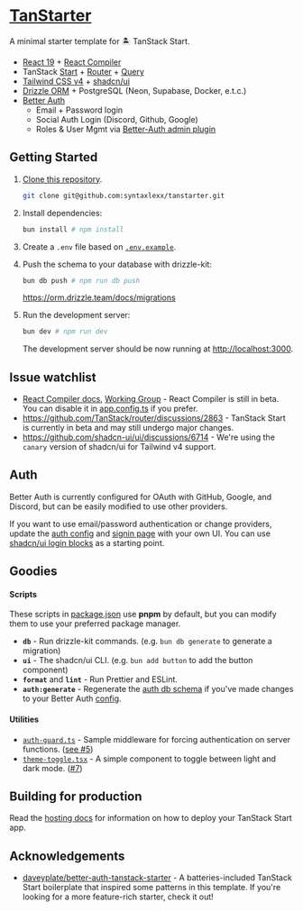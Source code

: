# [TanStarter](https://github.com/dotnize/tanstarter)

A minimal starter template for 🏝️ TanStack Start.

- [React 19](https://react.dev) + [React Compiler](https://react.dev/learn/react-compiler)
- TanStack [Start](https://tanstack.com/start/latest) + [Router](https://tanstack.com/router/latest) + [Query](https://tanstack.com/query/latest)
- [Tailwind CSS v4](https://tailwindcss.com/) + [shadcn/ui](https://ui.shadcn.com/)
- [Drizzle ORM](https://orm.drizzle.team/) + PostgreSQL  (Neon, Supabase, Docker, e.t.c.)
- [Better Auth](https://www.better-auth.com/)
   - Email + Password login
   - Social Auth Login (Discord, Github, Google)
   - Roles & User Mgmt via [Better-Auth admin plugin](https://www.better-auth.com/docs/plugins/admin)

## Getting Started

1. [Clone this repository](https://github.com/syntaxlexx/tanstarter).
   ```bash
   git clone git@github.com:syntaxlexx/tanstarter.git
   ```

2. Install dependencies:

   ```bash
   bun install # npm install
   ```

3. Create a `.env` file based on [`.env.example`](./.env.example).

4. Push the schema to your database with drizzle-kit:

   ```bash
   bun db push # npm run db push
   ```

   https://orm.drizzle.team/docs/migrations

5. Run the development server:

   ```bash
   bun dev # npm run dev
   ```

   The development server should be now running at [http://localhost:3000](http://localhost:3000).

## Issue watchlist

- [React Compiler docs](https://react.dev/learn/react-compiler), [Working Group](https://github.com/reactwg/react-compiler/discussions) - React Compiler is still in beta. You can disable it in [app.config.ts](./app.config.ts#L15) if you prefer.
- https://github.com/TanStack/router/discussions/2863 - TanStack Start is currently in beta and may still undergo major changes.
- https://github.com/shadcn-ui/ui/discussions/6714 - We're using the `canary` version of shadcn/ui for Tailwind v4 support.

## Auth

Better Auth is currently configured for OAuth with GitHub, Google, and Discord, but can be easily modified to use other providers.

If you want to use email/password authentication or change providers, update the [auth config](./src/lib/auth.ts#L36) and [signin page](./src/routes/signin.tsx) with your own UI. You can use [shadcn/ui login blocks](https://ui.shadcn.com/blocks/login) as a starting point.

## Goodies

#### Scripts

These scripts in [package.json](./package.json#L5) use **pnpm** by default, but you can modify them to use your preferred package manager.

- **`db`** - Run drizzle-kit commands. (e.g. `bun db generate` to generate a migration)
- **`ui`** - The shadcn/ui CLI. (e.g. `bun add button` to add the button component)
- **`format`** and **`lint`** - Run Prettier and ESLint.
- **`auth:generate`** - Regenerate the [auth db schema](./src/database/schema/auth.schema.ts) if you've made changes to your Better Auth [config](./src/lib/auth.ts).


#### Utilities

- [`auth-guard.ts`](./src/middlewares/auth-guard.ts) - Sample middleware for forcing authentication on server functions. ([see #5](https://github.com/dotnize/tanstarter/issues/5))
- [`theme-toggle.tsx`](./src/components/theme-toggle.tsx) - A simple component to toggle between light and dark mode. ([#7](https://github.com/dotnize/tanstarter/issues/7))

## Building for production

Read the [hosting docs](https://tanstack.com/start/latest/docs/framework/react/hosting) for information on how to deploy your TanStack Start app.

## Acknowledgements

- [daveyplate/better-auth-tanstack-starter](https://github.com/daveyplate/better-auth-tanstack-starter) - A batteries-included TanStack Start boilerplate that inspired some patterns in this template. If you're looking for a more feature-rich starter, check it out!
